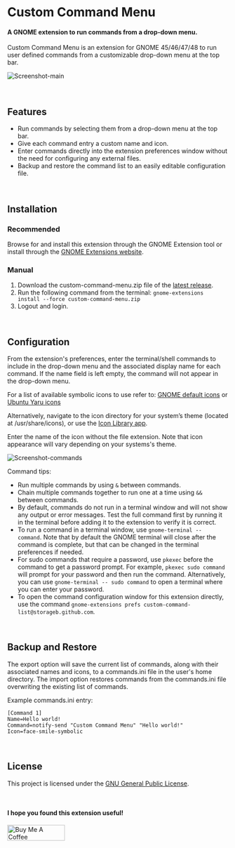 # Custom Command Menu

#### A GNOME extension to run commands from a drop-down menu.

Custom Command Menu is an extension for GNOME 45/46/47/48 to run user defined commands from a customizable drop-down menu at the top bar. 


![Screenshot-main](screenshots/Screenshot-main-4.png)

<br>

## Features

- Run commands by selecting them from a drop-down menu at the top bar.
- Give each command entry a custom name and icon.
- Enter commands directly into the extension preferences window without the need for configuring any external files.
- Backup and restore the command list to an easily editable configuration file.


<br>

## Installation


### Recommended


Browse for and install this extension through the GNOME Extension tool or install through the [GNOME Extensions website](https://extensions.gnome.org/extension/7024/custom-command-list/).


### Manual

1. Download the  custom-command-menu.zip file of the [latest release](https://github.com/StorageB/custom-command-menu/releases/). 
2. Run the following command from the terminal:
`gnome-extensions install --force custom-command-menu.zip`
3. Logout and login.


<br>

## Configuration

From the extension's preferences, enter the terminal/shell commands to include in the drop-down menu and the associated display name for each command. If the name field is left empty, the command will not appear in the drop-down menu.

For a list of available symbolic icons to use refer to:
[GNOME default icons](https://github.com/StorageB/icons/blob/main/GNOME46Adwaita/icons.md) or
[Ubuntu Yaru icons](https://github.com/StorageB/icons/blob/main/Yaru/icons.md)

Alternatively, navigate to the icon directory for your system’s theme (located at /usr/share/icons), or use the [Icon Library app](https://flathub.org/apps/org.gnome.design.IconLibrary).

Enter the name of the icon without the file extension. Note that icon appearance will vary depending on your systems's theme.

![Screenshot-commands](screenshots/Screenshot-command-4.png)

Command tips:
- Run multiple commands by using `&` between commands.
- Chain multiple commands together to run one at a time using `&&` between commands.
- By default, commands do not run in a terminal window and will not show any output or error messages. Test the full command first by running it in the terminal before adding it to the extension to verify it is correct. 
- To run a command in a terminal window, use `gnome-terminal -- command`. Note that by default the GNOME terminal will close after the command is complete, but that can be changed in the terminal preferences if needed.
- For sudo commands that require a password, use `pkexec` before the command to get a password prompt. For example, `pkexec sudo command` will prompt for your password and then run the command. Alternatively, you can use `gnome-terminal -- sudo command` to open a terminal where you can enter your password.
- To open the command configuration window for this extension directly, use the command `gnome-extensions prefs custom-command-list@storageb.github.com`.


<br>

## Backup and Restore

The export option will save the current list of commands, along with their associated names and icons, to a commands.ini file in the user's home directory. The import option restores commands from the commands.ini file overwriting the existing list of commands.

Example commands.ini entry:
```
[Command 1]
Name=Hello world!
Command=notify-send "Custom Command Menu" "Hello world!"
Icon=face-smile-symbolic
```

<br>

## License

This project is licensed under the [GNU General Public License](http://www.gnu.org/licenses/).

<br>

#### I hope you found this extension useful!

<a href="https://www.buymeacoffee.com/StorageB" target="_blank"><img src="https://cdn.buymeacoffee.com/buttons/v2/default-yellow.png" alt="Buy Me A Coffee" style="height: 36px !important;width: 131px !important;" ></a>
